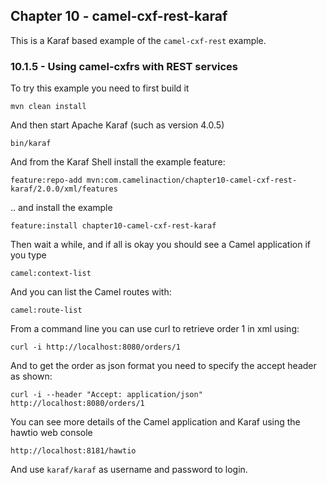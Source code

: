 Chapter 10 - camel-cxf-rest-karaf
---------------------------------

This is a Karaf based example of the `camel-cxf-rest` example.

### 10.1.5 - Using camel-cxfrs with REST services

To try this example you need to first build it

    mvn clean install

And then start Apache Karaf (such as version 4.0.5)

    bin/karaf

And from the Karaf Shell install the example feature:

    feature:repo-add mvn:com.camelinaction/chapter10-camel-cxf-rest-karaf/2.0.0/xml/features

.. and install the example

    feature:install chapter10-camel-cxf-rest-karaf

Then wait a while, and if all is okay you should see a Camel application if you type

    camel:context-list

And you can list the Camel routes with:

    camel:route-list

From a command line you can use curl to retrieve order 1 in xml using:

    curl -i http://localhost:8080/orders/1

And to get the order as json format you need to specify the accept header as shown:

    curl -i --header "Accept: application/json" http://localhost:8080/orders/1

You can see more details of the Camel application and Karaf using the hawtio web console

    http://localhost:8181/hawtio

And use `karaf/karaf` as username and password to login.


